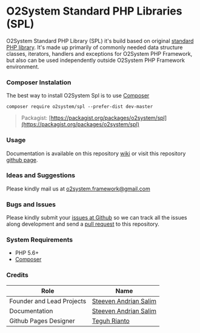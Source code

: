 # O2System Standard PHP Libraries (SPL)
O2System Standard PHP Library (SPL) it's build based on original [standard PHP library](http://php.net/manual/en/book.spl.php).
It's made up primarily of commonly needed data structure classes, iterators, handlers and exceptions for O2System PHP Framework, but also can be used independently outside O2System PHP Framework environment.

### Composer Instalation
The best way to install O2System Spl is to use [Composer](https://getcomposer.org)
```
composer require o2system/spl --prefer-dist dev-master
```
> Packagist: [https://packagist.org/packages/o2system/spl](https://packagist.org/packages/o2system/spl)

### Usage
Documentation is available on this repository [wiki](https://github.com/o2system/spl/wiki) or visit this repository [github page](https://o2system.github.io/spl).

### Ideas and Suggestions
Please kindly mail us at [o2system.framework@gmail.com](mailto:o2system.framework@gmail.com])

### Bugs and Issues
Please kindly submit your [issues at Github](http://github.com/o2system/spl/issues) so we can track all the issues along development and send a [pull request](http://github.com/o2system/spl/pulls) to this repository.

### System Requirements
- PHP 5.6+
- [Composer](https://getcomposer.org)

### Credits
|Role|Name|
|----|----|
|Founder and Lead Projects|[Steeven Andrian Salim](http://steevenz.com)|
|Documentation|[Steeven Andrian Salim](http://steevenz.com)
|Github Pages Designer| [Teguh Rianto](http://teguhrianto.tk)

